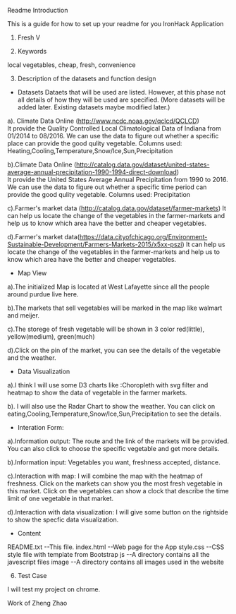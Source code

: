 Readme Introduction

This is a guide for how to set up your readme for you IronHack Application

1. Fresh V

2. Keywords

local vegetables, cheap, fresh, convenience

3. Description of the datasets and function design
 * Datasets
Dataets that will be used are listed. However, at this phase not all details of how they will be used are specified.
(More datasets will be added later. Existing datasets maybe modified later.)

a). Climate Data Online (http://www.ncdc.noaa.gov/qclcd/QCLCD)	
It provide the Quality Controlled Local Climatological Data of Indiana from 01/2014 to 08/2016.
We can use the data to figure out whether a specific place can provide the good qulity vegetable.
Columns used: Heating,Cooling,Temperature,Snow/Ice,Sun,Precipitation

b).Climate Data Online (http://catalog.data.gov/dataset/united-states-average-annual-precipitation-1990-1994-direct-download)	
It provide the United States Average Annual Precipitation from 1990 to 2016.
We can use the data to figure out whether a specific time period can provide the good qulity vegetable.
Columns used: Precipitation

c).Farmer's market data (http://catalog.data.gov/dataset/farmer-markets)
It can help us locate the change of the vegetables in the farmer-markets and help us to know which area have the better and cheaper vegetables.

d).Farmer's market data(https://data.cityofchicago.org/Environment-Sustainable-Development/Farmers-Markets-2015/x5xx-pszi)
It can help us locate the change of the vegetables in the farmer-markets and help us to know which area have the better and cheaper vegetables.

 * Map View

a).The initialized Map is located at West Lafayette since all the people around purdue live here.

b).The markets that sell vegetables will be marked in the map like walmart and meijer.

c).The storege of fresh vegetable will be shown in 3 color red(little), yellow(medium), green(much)

d).Click on the pin of the market, you can see the details of the vegetable and the weather.

 * Data Visualization

a).I think I will use some D3 charts like :Choropleth with svg filter and heatmap to show the data of vegetable in the farmer markets.

b). I will also use the Radar Chart to show the weather. You can click on eating,Cooling,Temperature,Snow/Ice,Sun,Precipitation to see the details.

 * Interation Form:

a).Information output: The route and the link of the markets will be provided. You can also click to choose the specific vegetable and get more details.

b).Information input: Vegetables you want, freshness accepted, distance.

c).Interaction with map: I will combine the map with the heatmap of freshness. Click on the markets can show you the most fresh vegetable in this market. Click on the vegetables can show a clock that describe the time limit of one vegetable in that market.

d).Interaction with data visualization: I will give some button on the rightside to show the specfic data visualization.



 * Content

README.txt --This file.
index.html --Web page for the App
style.css --CSS style file with template from Bootstrap
js --A directory contains all the javescript files
image --A directory contains all images used in the website

6. Test Case

I will test my project on chrome.




Work of Zheng Zhao